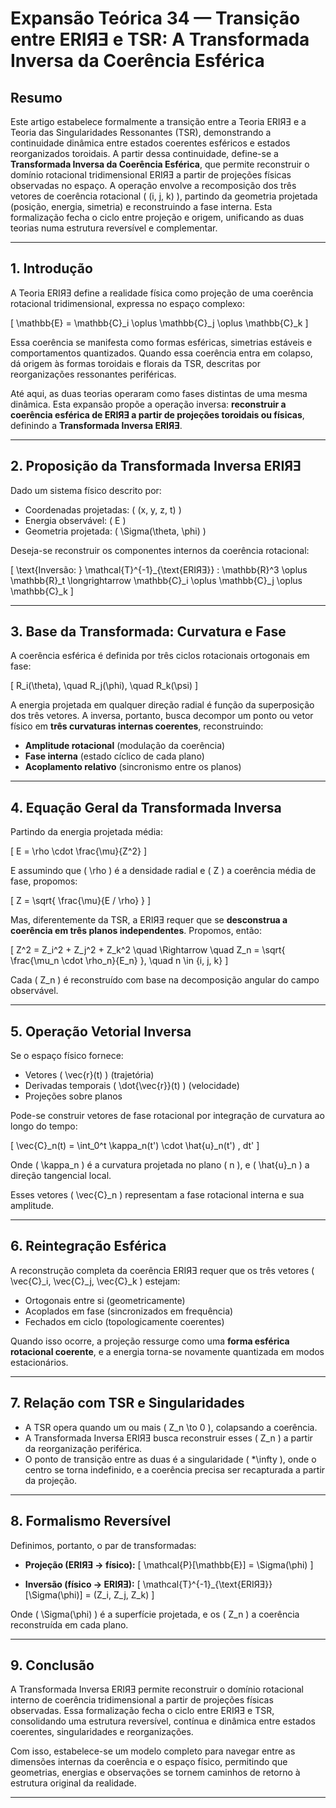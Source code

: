 # **Expansão Teórica 34 — Transição entre ERIЯƎ e TSR: A Transformada Inversa da Coerência Esférica**

## **Resumo**

Este artigo estabelece formalmente a transição entre a Teoria ERIЯƎ e a Teoria das Singularidades Ressonantes (TSR), demonstrando a continuidade dinâmica entre estados coerentes esféricos e estados reorganizados toroidais. A partir dessa continuidade, define-se a **Transformada Inversa da Coerência Esférica**, que permite reconstruir o domínio rotacional tridimensional ERIЯƎ a partir de projeções físicas observadas no espaço. A operação envolve a recomposição dos três vetores de coerência rotacional \( (i, j, k) \), partindo da geometria projetada (posição, energia, simetria) e reconstruindo a fase interna. Esta formalização fecha o ciclo entre projeção e origem, unificando as duas teorias numa estrutura reversível e complementar.

---

## **1. Introdução**

A Teoria ERIЯƎ define a realidade física como projeção de uma coerência rotacional tridimensional, expressa no espaço complexo:

\[
\mathbb{E} = \mathbb{C}_i \oplus \mathbb{C}_j \oplus \mathbb{C}_k
\]

Essa coerência se manifesta como formas esféricas, simetrias estáveis e comportamentos quantizados. Quando essa coerência entra em colapso, dá origem às formas toroidais e florais da TSR, descritas por reorganizações ressonantes periféricas.

Até aqui, as duas teorias operaram como fases distintas de uma mesma dinâmica. Esta expansão propõe a operação inversa: **reconstruir a coerência esférica de ERIЯƎ a partir de projeções toroidais ou físicas**, definindo a **Transformada Inversa ERIЯƎ**.

---

## **2. Proposição da Transformada Inversa ERIЯƎ**

Dado um sistema físico descrito por:

- Coordenadas projetadas: \( (x, y, z, t) \)
- Energia observável: \( E \)
- Geometria projetada: \( \Sigma(\theta, \phi) \)

Deseja-se reconstruir os componentes internos da coerência rotacional:

\[
\text{Inversão: } \mathcal{T}^{-1}_{\text{ERIЯƎ}} : \mathbb{R}^3 \oplus \mathbb{R}_t \longrightarrow \mathbb{C}_i \oplus \mathbb{C}_j \oplus \mathbb{C}_k
\]

---

## **3. Base da Transformada: Curvatura e Fase**

A coerência esférica é definida por três ciclos rotacionais ortogonais em fase:

\[
R_i(\theta), \quad R_j(\phi), \quad R_k(\psi)
\]

A energia projetada em qualquer direção radial é função da superposição dos três vetores. A inversa, portanto, busca decompor um ponto ou vetor físico em **três curvaturas internas coerentes**, reconstruindo:

- **Amplitude rotacional** (modulação da coerência)
- **Fase interna** (estado cíclico de cada plano)
- **Acoplamento relativo** (sincronismo entre os planos)

---

## **4. Equação Geral da Transformada Inversa**

Partindo da energia projetada média:

\[
E = \rho \cdot \frac{\mu}{Z^2}
\]

E assumindo que \( \rho \) é a densidade radial e \( Z \) a coerência média de fase, propomos:

\[
Z = \sqrt{ \frac{\mu}{E / \rho} }
\]

Mas, diferentemente da TSR, a ERIЯƎ requer que se **desconstrua a coerência em três planos independentes**. Propomos, então:

\[
Z^2 = Z_i^2 + Z_j^2 + Z_k^2
\quad \Rightarrow \quad
Z_n = \sqrt{ \frac{\mu_n \cdot \rho_n}{E_n} }, \quad n \in \{i, j, k\}
\]

Cada \( Z_n \) é reconstruído com base na decomposição angular do campo observável.

---

## **5. Operação Vetorial Inversa**

Se o espaço físico fornece:

- Vetores \( \vec{r}(t) \) (trajetória)
- Derivadas temporais \( \dot{\vec{r}}(t) \) (velocidade)  
- Projeções sobre planos

Pode-se construir vetores de fase rotacional por integração de curvatura ao longo do tempo:

\[
\vec{C}_n(t) = \int_0^t \kappa_n(t') \cdot \hat{u}_n(t') \, dt'
\]

Onde \( \kappa_n \) é a curvatura projetada no plano \( n \), e \( \hat{u}_n \) a direção tangencial local.

Esses vetores \( \vec{C}_n \) representam a fase rotacional interna e sua amplitude.

---

## **6. Reintegração Esférica**

A reconstrução completa da coerência ERIЯƎ requer que os três vetores \( \vec{C}_i, \vec{C}_j, \vec{C}_k \) estejam:

- Ortogonais entre si (geometricamente)
- Acoplados em fase (sincronizados em frequência)
- Fechados em ciclo (topologicamente coerentes)

Quando isso ocorre, a projeção ressurge como uma **forma esférica rotacional coerente**, e a energia torna-se novamente quantizada em modos estacionários.

---

## **7. Relação com TSR e Singularidades**

- A TSR opera quando um ou mais \( Z_n \to 0 \), colapsando a coerência.
- A Transformada Inversa ERIЯƎ busca reconstruir esses \( Z_n \) a partir da reorganização periférica.
- O ponto de transição entre as duas é a singularidade \( *\infty \), onde o centro se torna indefinido, e a coerência precisa ser recapturada a partir da projeção.

---

## **8. Formalismo Reversível**

Definimos, portanto, o par de transformadas:

- **Projeção (ERIЯƎ → físico):**
  \[
  \mathcal{P}[\mathbb{E}] = \Sigma(\phi)
  \]

- **Inversão (físico → ERIЯƎ):**
  \[
  \mathcal{T}^{-1}_{\text{ERIЯƎ}}[\Sigma(\phi)] = (Z_i, Z_j, Z_k)
  \]

Onde \( \Sigma(\phi) \) é a superfície projetada, e os \( Z_n \) a coerência reconstruída em cada plano.

---

## **9. Conclusão**

A Transformada Inversa ERIЯƎ permite reconstruir o domínio rotacional interno de coerência tridimensional a partir de projeções físicas observadas. Essa formalização fecha o ciclo entre ERIЯƎ e TSR, consolidando uma estrutura reversível, contínua e dinâmica entre estados coerentes, singularidades e reorganizações.

Com isso, estabelece-se um modelo completo para navegar entre as dimensões internas da coerência e o espaço físico, permitindo que geometrias, energias e observações se tornem caminhos de retorno à estrutura original da realidade.

---
